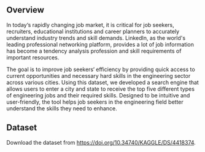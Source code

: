 ## Overview
In today‘s rapidly changing job market, it is critical for job seekers, recruiters, educational institutions and career planners to accurately understand
industry trends and skill demands. LinkedIn, as the world's leading professional networking platform, provides a lot of job information has become a tendency
analysis profession and skill requirements of important resources.

The goal is to improve job seekers‘ efficiency by providing quick access to current opportunities and necessary hard skills in the engineering sector across
various cities. Using this dataset, we developed a search engine that allows users to enter a city and state to receive the top five different types of 
engineering jobs and their required skills. Designed to be intuitive and user-friendly, the tool helps job seekers in the engineering field better understand
the skills they need to enhance.

## Dataset
Download the dataset from https://doi.org/10.34740/KAGGLE/DS/4418374.
